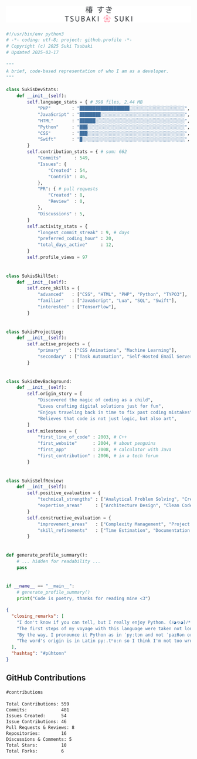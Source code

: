 <a href="https://sukitsubaki.github.io">![Name banner](banner.svg)</a>
----
```python
#!/usr/bin/env python3
# -*- coding: utf-8; project: github.profile -*-
# Copyright (c) 2025 Suki Tsubaki
# Updated 2025-03-17

"""
A brief, code-based representation of who I am as a developer.
"""

class SukisDevStats:
    def __init__(self):
        self.language_stats = { # 398 files, 2.44 MB
            "PHP"        : "███████████████████░░░░░░░░░░░░░░░░░░░░░", # 47.76 %
            "JavaScript" : "████████░░░░░░░░░░░░░░░░░░░░░░░░░░░░░░░░", # 20.52 %
            "HTML"       : "██████░░░░░░░░░░░░░░░░░░░░░░░░░░░░░░░░░░", # 14.44 %
            "Python"     : "███░░░░░░░░░░░░░░░░░░░░░░░░░░░░░░░░░░░░░", #  8.30 %
            "CSS"        : "███░░░░░░░░░░░░░░░░░░░░░░░░░░░░░░░░░░░░░", #  6.51 %
            "Swift"      : "█░░░░░░░░░░░░░░░░░░░░░░░░░░░░░░░░░░░░░░░", #  2.48 %
        }
        self.contribution_stats = { # sum: 662
            "Commits"     : 549,
            "Issues": {
                "Created" : 54,
                "Contrib" : 46,
            },
            "PR": { # pull requests
                "Created" : 8,
                "Review"  : 0,
            },
            "Discussions" : 5,
        }
        self.activity_stats = {
            "longest_commit_streak" : 9, # days
            "preferred_coding_hour" : 20,
            "total_days_active"     : 12,
        }
        self.profile_views = 97


class SukisSkillSet:
    def __init__(self):
        self.core_skills = {
            "advanced"   : ["CSS", "HTML", "PHP", "Python", "TYPO3"],
            "familiar"   : ["JavaScript", "Lua", "SQL", "Swift"],
            "interested" : ["TensorFlow"],
        }


class SukisProjectLog:
    def __init__(self):
        self.active_projects = {
            "primary"   : ["CSS Animations", "Machine Learning"],
            "secondary" : ["Task Automation", "Self-Hosted Email Server"],
        }


class SukisDevBackground:
    def __init__(self):
        self.origin_story = [
            "Discovered the magic of coding as a child",
            "Loves crafting digital solutions just for fun",
            "Enjoys traveling back in time to fix past coding mistakes",
            "Believes that code is not just logic, but also art",
        ]
        self.milestones = {
            "first_line_of_code" : 2003, # C++
            "first_website"      : 2004, # about penguins
            "first_app"          : 2008, # calculator with Java
            "first_contribution" : 2006, # in a tech forum
        }


class SukisSelfReview:
    def __init__(self):
        self.positive_evaluation = {
            "technical_strengths" : ["Analytical Problem Solving", "Creative Solutions"],
            "expertise_areas"     : ["Architecture Design", "Clean Code"],
        }
        self.constructive_evaluation = {
            "improvement_areas"   : ["Complexity Management", "Project Scope Control"],
            "skill_refinements"   : ["Time Estimation", "Documentation Consistency"],
        }


def generate_profile_summary():
    # ... hidden for readability ...
    pass


if __name__ == "__main__":
    # generate_profile_summary()
    print("Code is poetry, thanks for reading mine <3")
```

```json
{
  "closing_remarks": [
    "I don't know if you can tell, but I really enjoy Python. (ﾉ◕ヮ◕)ﾉ*:･ﾟ✧",
    "The first steps of my voyage with this language were taken not long ago.",
    "By the way, I pronounce it Python as in ˈpyːtɔn and not ˈpaɪθən or ˈpaɪθɑn.",
    "The word's origin is in Latin pyː.tʰoːn so I think I'm not too wrong with that."
  ],
  "hashtag": "#pühtonn"
}
```

<!-- START_LANGUAGE_STATS_TEXT -->
<!-- END_LANGUAGE_STATS_TEXT -->
<!-- START_CONTRIBUTION_STATS -->
## GitHub Contributions

```
#contributions

Total Contributions: 559
Commits:             481
Issues Created:      54
Issue Contributions: 46
Pull Requests & Reviews: 8
Repositories:        16
Discussions & Comments: 5
Total Stars:         10
Total Forks:         6
```
<!-- END_CONTRIBUTION_STATS -->

<!--
**sukitsubaki/sukitsubaki** is a ✨ _special_ ✨ repository because its `README.md` (this file) appears on your GitHub profile.

Here are some ideas to get you started:

- 🔭 I’m currently working on ...
- 🌱 I’m currently learning ...
- 👯 I’m looking to collaborate on ...
- 🤔 I’m looking for help with ...
- 💬 Ask me about ...
- 📫 How to reach me: ...
- 😄 Pronouns: ...
- ⚡ Fun fact: ...
-->
